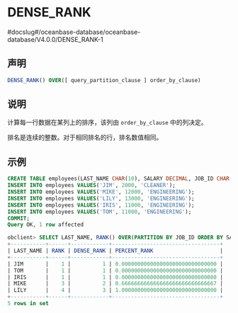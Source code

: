 DENSE_RANK 
===============================
#docslug#/oceanbase-database/oceanbase-database/V4.0.0/DENSE_RANK-1


声明 
-----------------------

```sql
DENSE_RANK() OVER([ query_partition_clause ] order_by_clause)
```



说明 
-----------------------

计算每一行数据在某列上的排序，该列由 `order_by_clause` 中的列决定。

排名是连续的整数。对于相同排名的行，排名数值相同。

示例 
-----------------------

```sql
CREATE TABLE employees(LAST_NAME CHAR(10), SALARY DECIMAL, JOB_ID CHAR(32));
INSERT INTO employees VALUES('JIM', 2000, 'CLEANER');
INSERT INTO employees VALUES('MIKE', 12000, 'ENGINEERING');
INSERT INTO employees VALUES('LILY', 13000, 'ENGINEERING');
INSERT INTO employees VALUES('IRIS', 11000, 'ENGINEERING');
INSERT INTO employees VALUES('TOM', 11000, 'ENGINEERING');
COMMIT;
Query OK, 1 row affected 

obclient> SELECT LAST_NAME, RANK() OVER(PARTITION BY JOB_ID ORDER BY SALARY) RANK, DENSE_RANK() OVER(PARTITION BY JOB_ID ORDER BY SALARY) DENSE_RANK, PERCENT_RANK() OVER(PARTITION BY JOB_ID ORDER BY SALARY) PERCENT_RANK FROM employees;
+-----------+------+------------+----------------------------------+
| LAST_NAME | RANK | DENSE_RANK | PERCENT_RANK                     |
+-----------+------+------------+----------------------------------+
| JIM       |    1 |          1 | 0.000000000000000000000000000000 |
| TOM       |    1 |          1 | 0.000000000000000000000000000000 |
| IRIS      |    1 |          1 | 0.000000000000000000000000000000 |
| MIKE      |    3 |          2 | 0.666666666666666666666666666667 |
| LILY      |    4 |          3 | 1.000000000000000000000000000000 |
+-----------+------+------------+----------------------------------+
5 rows in set 
```



